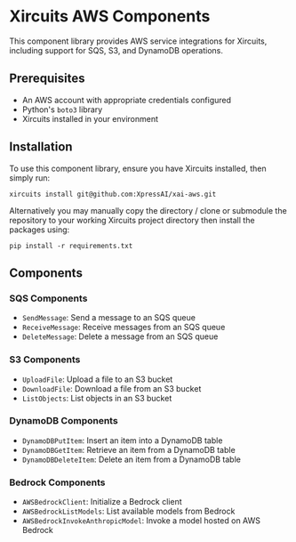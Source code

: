 # Xircuits AWS Components

This component library provides AWS service integrations for Xircuits, including support for SQS, S3, and DynamoDB operations.

## Prerequisites

- An AWS account with appropriate credentials configured
- Python's `boto3` library
- Xircuits installed in your environment

## Installation

To use this component library, ensure you have Xircuits installed, then simply run:

```
xircuits install git@github.com:XpressAI/xai-aws.git
```

Alternatively you may manually copy the directory / clone or submodule the repository to your working Xircuits project directory then install the packages using:

```
pip install -r requirements.txt
```

## Components

### SQS Components
- `SendMessage`: Send a message to an SQS queue
- `ReceiveMessage`: Receive messages from an SQS queue
- `DeleteMessage`: Delete a message from an SQS queue

### S3 Components
- `UploadFile`: Upload a file to an S3 bucket
- `DownloadFile`: Download a file from an S3 bucket
- `ListObjects`: List objects in an S3 bucket

### DynamoDB Components
- `DynamoDBPutItem`: Insert an item into a DynamoDB table
- `DynamoDBGetItem`: Retrieve an item from a DynamoDB table
- `DynamoDBDeleteItem`: Delete an item from a DynamoDB table

### Bedrock Components
- `AWSBedrockClient`: Initialize a Bedrock client
- `AWSBedrockListModels`: List available models from Bedrock
- `AWSBedrockInvokeAnthropicModel`: Invoke a model hosted on AWS Bedrock